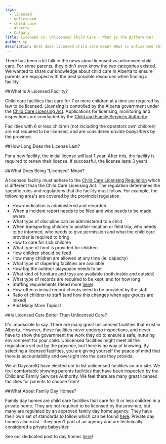 ```yaml
---
tags:
  - licensed
  - unlicensed
  - child care
  - Alberta
  - Calgary
Title: Licensed vs. Unlicensed Child Care - What Is The Difference?
author: cp
description: What does licensed child care mean? What is unlicensed child care? Are the differences important?
---
```


There has been a lot talk in the news about licensed vs unlicensed child care.  For some parents, they didn't even know the two categories existed.  We wanted to share our knowledge about child care in Alberta to ensure parents are equipped with the best possible resources when finding a facility.

##What Is A Licensed Facility?

Child care facilities that care for 7 or more children at a time are required by law to be licensed.  Licensing is controlled by the Alberta government under the [Child Care Licensing Act](http://www.qp.alberta.ca/1266.cfm?page=C10P5.cfm&leg_type=Acts&isbncln=9780779733866).  Applications for licensing, monitoring and inspections are conducted by the [Child and Family Services Authority](http://humanservices.alberta.ca/services-near-you/15010.html).

Facilities with 6 or less children (not including the operators own children) are not required to be licensed, and are considered *private babysitters* by the province.

##How Long Does the License Last?

For a new facility, the initial license will last 1 year.  After this, the facility is required to renew their license.  If successful, the license lasts 3 years.

##What Does Being "Licensed" Mean?

A licensed facility must adhere to the [Child Care Licensing Regulation](http://www.qp.alberta.ca/1266.cfm?page=2008_143.cfm&leg_type=Regs&isbncln=9780779735570) which is different than the Child Care Licensing Act.  The regulation determines the specific rules and regulations that the facility must follow.  For example, the following area's are covered by the provincial regulation. 

  *  How medication is administered and recorded
  *  When a incident report needs to be filed and who needs to be made aware
  *  What type of discipline can be administered to a child
  *  When transporting children to another location or field trip, who needs to be informed, who needs to give permission and what the      child care provider is required to bring
  *  How to care for sick children
  *  What type of food is provided for children
  *  How children should be feed
  *  How many children are allowed at any time (ie. capacity)
  *  What type of diapering facilities are available
  *  How big the outdoor playspace needs to be
  *  What kind of furniture and toys are available (both inside and outside)
  *  What type of records are required to be kept, and for how long
  *  Staffing requirements (Read more [here](http://blog.daycareiq.com/2015-Staffing-Requirements/))
  *  How often criminal record checks need to be provided by the staff
  *  Ratio of children to staff (and how this changes when age groups are mixed)
  *  And Many More Topics!
  
##Is Licensed Care Better Than Unlicensed Care?

It's impossible to say.  There are many great unlicensed facilities that exist in Alberta.  However, these facilities never undergo inspections, and never have to show the government the work they do to ensure a safe, nuturing environment for your child.  Unlicensed facilities might meet all the regulations set out by the province, but there is no way of knowing.  By selecting a licensed facilities, you are giving yourself the peace of mind that there is accountability and oversight into the care they provide.

We at DaycareIQ have elected *not* to list unlicensed facilities on our site.  We feel comfortable showing parents facilities that have been inspected by the Child and Family Services Authority.  We feel there are many great licensed facilities for parents to choose from!

##What About Family Day Homes?

Family day homes are child care facilities that care for 6 or less children in a private home.  They are not required to be licensed by the province, but many are regulated by an approved family day home agency.  They have their own set of standards to follow which can be found [here](http://humanservices.alberta.ca/documents/family-day-home-standards-manual.pdf).  Private day homes also exist - they aren't part of an agency and are technically considered a private babysitter.  

See our dedicated post to day homes [here](https://blog.daycareiq.com/2015-Approved-Family-Day-Homes/)!

